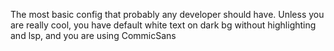 The most basic config that probably any developer should have.
Unless you are really cool, you have default white text on dark bg without highlighting and lsp, and you are using CommicSans